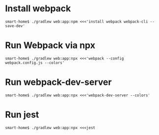 # Install webpack
`smart-home$ ./gradlew web:app:npm <<<'install webpack webpack-cli --save-dev'`
# Run Webpack via npx
`smart-home$ ./gradlew web:app:npx <<<'webpack --config webpack.config.js --colors'`
# Run webpack-dev-server
`smart-home$ ./gradlew web:app:npx <<<'webpack-dev-server --colors'`
# Run jest
`smart-home$ ./gradlew web:app:npx <<<jest`
